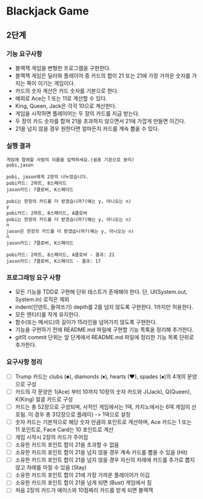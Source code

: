 # Blackjack Game
## 2단계
### 기능 요구사항
- 블랙잭 게임을 변형한 프로그램을 구현한다. 
- 블랙잭 게임은 딜러와 플레이어 중 카드의 합이 21 또는 21에 가장 가까운 숫자를 가지는 쪽이 이기는 게임이다.
- 카드의 숫자 계산은 카드 숫자를 기본으로 한다.
- 예외로 Ace는 1 또는 11로 계산할 수 있다. 
- King, Queen, Jack은 각각 10으로 계산한다.
- 게임을 시작하면 플레이어는 두 장의 카드를 지급 받는다.
- 두 장의 카드 숫자를 합쳐 21을 초과하지 않으면서 21에 가깝게 만들면 이긴다. 
- 21을 넘지 않을 경우 원한다면 얼마든지 카드를 계속 뽑을 수 있다.

### 실행 결과
```
게임에 참여할 사람의 이름을 입력하세요.(쉼표 기준으로 분리)
pobi,jason

pobi, jason에게 2장의 나누었습니다.
pobi카드: 2하트, 8스페이드
jason카드: 7클로버, K스페이드

pobi는 한장의 카드를 더 받겠습니까?(예는 y, 아니오는 n)
y
pobi카드: 2하트, 8스페이드, A클로버
pobi는 한장의 카드를 더 받겠습니까?(예는 y, 아니오는 n)
n
jason은 한장의 카드를 더 받겠습니까?(예는 y, 아니오는 n)
n
jason카드: 7클로버, K스페이드

pobi카드: 2하트, 8스페이드, A클로버 - 결과: 21
jason카드: 7클로버, K스페이드 - 결과: 17
```


### 프로그래밍 요구 사항
- 모든 기능을 TDD로 구현해 단위 테스트가 존재해야 한다. 단, UI(System.out, System.in) 로직은 제외
- indent(인덴트, 들여쓰기) depth를 2를 넘지 않도록 구현한다. 1까지만 허용한다.
- 모든 엔티티를 작게 유지한다.
- 함수(또는 메서드)의 길이가 15라인을 넘어가지 않도록 구현한다.
- 기능을 구현하기 전에 README.md 파일에 구현할 기능 목록을 정리해 추가한다.
- git의 commit 단위는 앞 단계에서 README.md 파일에 정리한 기능 목록 단위로 추가한다.


### 요구사항 정리
- [ ] Trump 카드는 clubs (♣), diamonds (♦), hearts (♥), spades (♠)의 4개의 문양으로 구성 
- [ ] 카드의 각 문양은 1(Ace) 부터 10까지 10장의 숫자 카드와 J(Jack), Q(Queen), K(King) 얼굴 카드로 구성
- [ ] 카드는 총 52장으로 구성되며, 사적인 게임에서는 1덱, 카지노에서는 6덱 게임이 선호됨. 이 경우 총 312장으로 플레이) -> 1덱으로 설정
- [ ] 숫자 카드는 기본적으로 해당 숫자 만큼의 포인트로 계산하며, Ace 카드는 1 또는 11 포인트로, Face Card는 10 포인트로 계산
- [ ] 게임 시작시 2장의 카드가 주어짐
- [ ] 소유한 카드의 포인트 합이 21을 초과할 수 없음
- [ ] 소유한 카드의 포인트 합이 21을 넘지 않을 경우 계속 카드를 뽑을 수 있음 (Hit)
- [ ] 소유한 카드의 포인트 합이 21을 넘지 않을 경우 자신의 차례에 카드를 추가로 뽑지 않고 차례를 마칠 수 있음 (Stay)
- [ ] 소유한 카드의 포인트 합이 21에 가장 가까운 플레이어가 이김
- [ ] 소유한 카드의 포인트 합이 21을 넘게 되면 (Bust) 게임에서 짐
- [ ] 처음 2장의 카드가 에이스와 10점짜리 카드를 받게 되면 블랙잭
